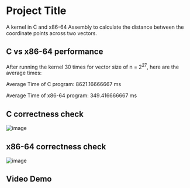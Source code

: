 
# Project Title

A kernel in C and x86-64 Assembly to calculate the distance between the coordinate points across two vectors.





## C vs x86-64 performance
After running the kernel 30 times for vector size of n = 2<sup>27</sup>, here are the average times:

Average Time of C program: 8621.16666667 ms

Average Time of x86-64 program: 349.416666667 ms


## C correctness check
![image](https://github.com/user-attachments/assets/a7700fb0-11e6-4292-a5ee-e14cc8135d66)
## x86-64 correctness check
![image](https://github.com/user-attachments/assets/54c00cea-bbc5-4e1d-bd11-97b9e55efb05)

## Video Demo


